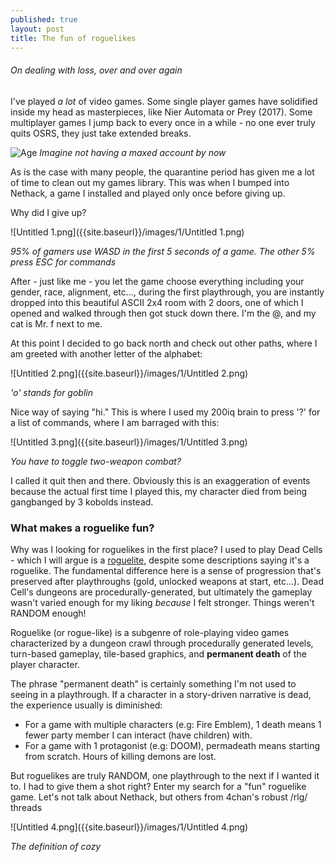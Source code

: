 ```yaml
---
published: true
layout: post
title: The fun of roguelikes
---
```

###### On dealing with loss, over and over again

I've played *a lot* of video games. Some single player games have solidified inside my head as masterpieces, like Nier Automata or Prey (2017). Some multiplayer games I jump back to every once in a while - no one ever truly quits OSRS, they just take extended breaks.

![Age]({{site.baseurl}}/images/1/Untitled.png)
_Imagine not having a maxed account by now_


As is the case with many people, the quarantine period has given me a lot of time to clean out my games library. This was when I bumped into Nethack, a game I installed and played only once before giving up.

Why did I give up?

![Untitled 1.png]({{site.baseurl}}/images/1/Untitled 1.png)

_95% of gamers use WASD in the first 5 seconds of a game. The other 5% press ESC for commands_

After - just like me - you let the game choose everything including your gender, race, alignment, etc..., during the first playthrough, you are instantly dropped into this beautiful ASCII 2x4 room with 2 doors, one of which I opened and walked through then got stuck down there. I'm the @, and my cat is Mr. f next to me.

At this point I decided to go back north and check out other paths, where I am greeted with another letter of the alphabet:

![Untitled 2.png]({{site.baseurl}}/images/1/Untitled 2.png)

_'o' stands for goblin_

Nice way of saying "hi." This is where I used my 200iq brain to press '?' for a list of commands, where I am barraged with this:

![Untitled 3.png]({{site.baseurl}}/images/1/Untitled 3.png)

_You have to toggle two-weapon combat?_

I called it quit then and there. Obviously this is an exaggeration of events because the actual first time I played this, my character died from being gangbanged by 3 kobolds instead.

### What makes a roguelike fun?

Why was I looking for roguelikes in the first place? I used to play Dead Cells - which I will argue is a [roguelite](https://old.reddit.com/r/roguelites/wiki/platformers), despite some descriptions saying it's a roguelike. The fundamental difference here is a sense of progression that's preserved after playthroughs (gold, unlocked weapons at start, etc...). Dead Cell's dungeons are procedurally-generated, but ultimately the gameplay wasn't varied enough for my liking *because* I felt stronger. Things weren't RANDOM enough!

Roguelike (or rogue-like) is a subgenre of role-playing video games characterized by a dungeon crawl through procedurally generated levels, turn-based gameplay, tile-based graphics, and **permanent death** of the player character.

The phrase "permanent death" is certainly something I'm not used to seeing in a playthrough. If a character in a story-driven narrative is dead, the experience usually is diminished:

- For a game with multiple characters (e.g: Fire Emblem), 1 death means 1 fewer party member I can interact (have children) with.
- For a game with 1 protagonist (e.g: DOOM), permadeath means starting from scratch. Hours of killing demons are lost.

But roguelikes are truly RANDOM, one playthrough to the next if I wanted it to. I had to give them a shot right? Enter my search for a "fun" roguelike game. Let's not talk about Nethack, but others from 4chan's robust /rlg/ threads

![Untitled 4.png]({{site.baseurl}}/images/1/Untitled 4.png)

_The definition of cozy_